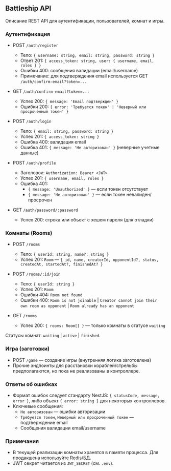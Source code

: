 ## Battleship API

Описание REST API для аутентификации, пользователей, комнат и игры.

### Аутентификация

- POST `/auth/register`
  - Тело: `{ username: string, email: string, password: string }`
  - Ответ 201: `{ access_token: string, user: { username, email, roles } }`
  - Ошибки 400: сообщения валидации (email/username)
  - Примечание: для подтверждения email используется GET `/auth/confirm-email?token=...`

- GET `/auth/confirm-email?token=...`
  - Успех 200: `{ message: 'Email подтвержден' }`
  - Ошибки 200: `{ error: 'Требуется токен' | 'Неверный или просроченный токен' }`

- POST `/auth/login`
  - Тело: `{ email: string, password: string }`
  - Успех 201: `{ access_token: string }`
  - Ошибка 400: валидация email
  - Ошибка 401: `{ message: 'Не авторизован' }` (неверные учетные данные)

- POST `/auth/profile`
  - Заголовок: `Authorization: Bearer <JWT>`
  - Успех 201: `{ username, email, roles }`
  - Ошибка 401:
    - `{ message: 'Unauthorized' }` — если токен отсутствует
    - `{ message: 'Не авторизован' }` — если токен невалиден/просрочен

- GET `/auth/password/:password`
  - Успех 200: строка или объект с хешем пароля (для отладки)

### Комнаты (Rooms)

- POST `/rooms`
  - Тело: `{ userId: string, name?: string }`
  - Успех 201: `Room` — `{ id, name, creatorId, opponentId?, status, createdAt, startedAt?, finishedAt? }`

- POST `/rooms/:id/join`
  - Тело: `{ userId: string }`
  - Успех 201: `Room`
  - Ошибки 404: `Room not found`
  - Ошибки 400: `Room is not joinable` | `Creator cannot join their own room as opponent` | `Room already has an opponent`

- GET `/rooms`
  - Успех 200: `{ rooms: Room[] }` — только комнаты в статусе `waiting`

Статусы комнат: `waiting` | `active` | `finished`.

### Игра (заготовки)

- POST `/game` — создание игры (внутренняя логика заготовлена)
- Прочие эндпоинты для расстановки кораблей/стрельбы предполагаются, но пока не реализованы в контроллере.

### Ответы об ошибках

- Формат ошибок следует стандарту NestJS: `{ statusCode, message, error }`, либо объект `{ error: string }` для некоторых контроллеров.
- Ключевые сообщения:
  - `Не авторизован` — ошибки авторизации
  - `Требуется токен`, `Неверный или просроченный токен` — подтверждение email
  - Сообщения валидации email/username

### Примечания

- В текущей реализации комнаты хранятся в памяти процесса. Для продакшена используйте Redis/БД.
- JWT секрет читается из `JWT_SECRET` (см. `.env`).


